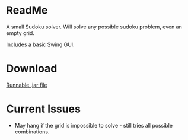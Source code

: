 # ReadMe #

A small Sudoku solver. Will solve any possible sudoku problem, even an empty grid.

Includes a basic Swing GUI.


# Download #

[Runnable .jar file](https://bitbucket.org/twhitty/sudoku/downloads/SudokuSolver_ver_2_1.jar)


# Current Issues #

* May hang if the grid is impossible to solve - still tries all possible combinations.